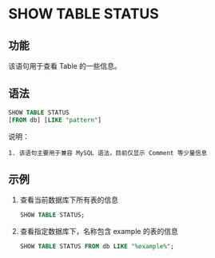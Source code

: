 # SHOW TABLE STATUS

## 功能

该语句用于查看 Table 的一些信息。

## 语法

```sql
SHOW TABLE STATUS
[FROM db] [LIKE "pattern"]
```

说明：

```PLAIN TEXT
1. 该语句主要用于兼容 MySQL 语法，目前仅显示 Comment 等少量信息
```

## 示例

1. 查看当前数据库下所有表的信息

    ```SQL
    SHOW TABLE STATUS;
    ```

2. 查看指定数据库下，名称包含 example 的表的信息

    ```SQL
    SHOW TABLE STATUS FROM db LIKE "%example%";
    ```
